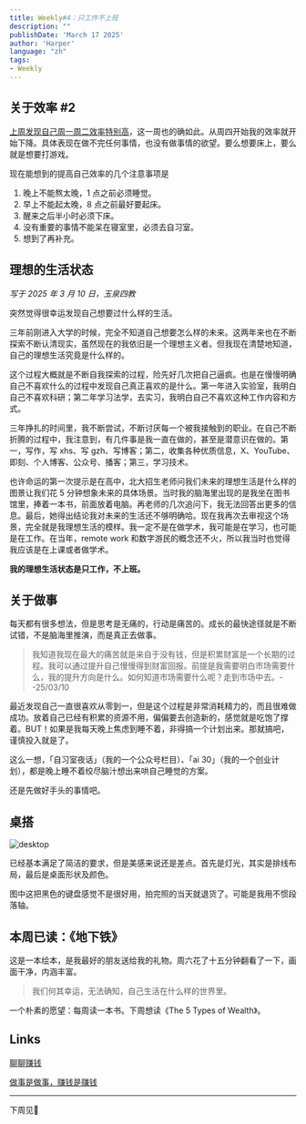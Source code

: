 ```yaml
---
title: Weekly#4：只工作不上班
description: ""
publishDate: 'March 17 2025'
author: 'Harper'
language: "zh"
tags: 
- Weekly
---
```


## 关于效率 #2

[上周发现自己周一周二效率特别高](https://blogs-ftt.pages.dev/posts/250302-250308/#:~:text=关于效率)，这一周也的确如此。从周四开始我的效率就开始下降。具体表现在做不完任何事情，也没有做事情的欲望。要么想要床上，要么就是想要打游戏。

现在能想到的提高自己效率的几个注意事项是
1. 晚上不能熬太晚，1 点之前必须睡觉。
2. 早上不能起太晚，8 点之前最好要起床。
3. 醒来之后半小时必须下床。
4. 没有重要的事情不能呆在寝室里，必须去自习室。
5. 想到了再补充。

## 理想的生活状态

*写于 2025 年 3 月 10 日，玉泉四教*

突然觉得很幸运发现自己想要过什么样的生活。

 三年前刚进入大学的时候，完全不知道自己想要怎么样的未来。这两年来也在不断探索不断认清现实，虽然现在的我依旧是一个理想主义者。但我现在清楚地知道，自己的理想生活究竟是什么样的。

这个过程大概就是不断自我探索的过程，险先好几次把自己逼疯。也是在慢慢明确自己不喜欢什么的过程中发现自己真正喜欢的是什么。第一年进入实验室，我明白自己不喜欢科研；第二年学习法学，去实习，我明白自己不喜欢这种工作内容和方式。

三年挣扎的时间里，我不断尝试，不断讨厌每一个被我接触到的职业。在自己不断折腾的过程中，我注意到，有几件事是我一直在做的，甚至是潜意识在做的。第一，写作，写 xhs、写 gzh、写博客；第二，收集各种优质信息，X、YouTube、即刻、个人博客、公众号、播客；第三，学习技术。

也许命运的第一次提示是在高中，北大招生老师问我们未来的理想生活是什么样的图景让我们花 5 分钟想象未来的具体场景。当时我的脑海里出现的是我坐在图书馆里，捧着一本书，前面放着电脑。再老师的几次追问下，我无法回答出更多的信息。最后，她得出结论我对未来的生活还不够明确哈。现在我再次去审视这个场景，完全就是我理想生活的模样。我一定不是在做学术，我可能是在学习，也可能是在工作。在当年，remote work 和数字游民的概念还不火，所以我当时也觉得我应该是在上课或者做学术。

**我的理想生活状态是只工作，不上班。**

## 关于做事

每天都有很多想法，但是思考是无痛的，行动是痛苦的。成长的最快途径就是不断试错，不是脑海里推演，而是真正去做事。

> 我知道我现在最大的痛苦就是来自于没有钱，但是积累财富是一个长期的过程。我可以通过提升自己慢慢得到财富回报。前提是我需要明白市场需要什么，我的提升方向是什么。如何知道市场需要什么呢？走到市场中去。--25/03/10

最近发现自己一直很喜欢从零到一，但是这个过程是非常消耗精力的，而且很难做成功。放着自己已经有积累的资源不用，偏偏要去创造新的，感觉就是吃饱了撑着。BUT！如果是我每天晚上焦虑到睡不着，非得搞一个计划出来。那就搞吧，谨慎投入就是了。

这么一想，「自习室夜话」（我的一个公众号栏目）、「ai 30」（我的一个创业计划），都是晚上睡不着绞尽脑汁想出来哄自己睡觉的方案。

还是先做好手头的事情吧。

## 桌搭

![desktop](https://ad0e046.webp.li/IMG_0021.jpeg) 

已经基本满足了简洁的要求，但是美感来说还是差点。首先是灯光，其实是排线布局，最后是桌面形状及颜色。

图中这把黑色的键盘感觉不是很好用，拍完照的当天就退货了。可能是我用不惯段落轴。

## 本周已读：《地下铁》

这是一本绘本，是我最好的朋友送给我的礼物。周六花了十五分钟翻看了一下，画面干净，内涵丰富。

> 我们何其幸运，无法确知，自己生活在什么样的世界里。

一个朴素的愿望：每周读一本书。下周想读《The 5 Types of Wealth》。

## Links

[聊聊赚钱](https://x.com/KK_CNJP/status/1828692008669782282)

[做事是做事，赚钱是赚钱](https://x.com/keyahayek/status/1898530864515997976)

---
下周见👋
